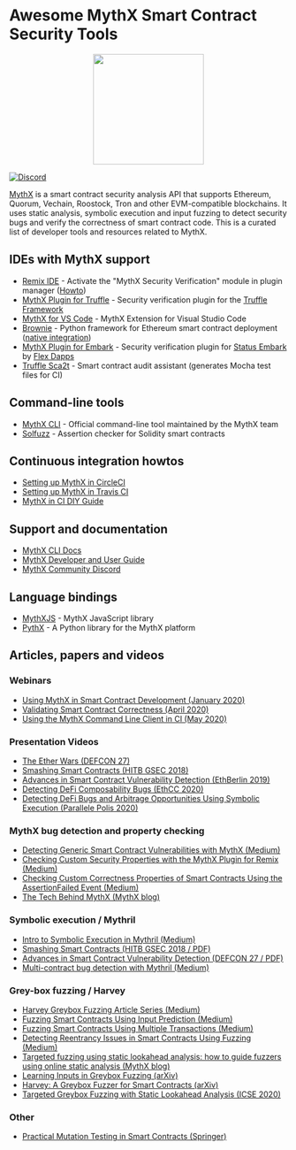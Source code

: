 # Awesome MythX Smart Contract Security Tools

<p align="center">
	<img src="mythx_powered.png" height="200px"/>
</p>

[![Discord](https://img.shields.io/discord/481002907366588416.svg)](https://discord.gg/E3YrVtG)

[MythX](https://mythx.io) is a smart contract security analysis API that supports Ethereum, Quorum, Vechain, Roostock, Tron and other EVM-compatible blockchains. It uses static analysis, symbolic execution and input fuzzing to detect security bugs and verify the correctness of smart contract code. This is a curated list of developer tools and resources related to MythX.

## IDEs with MythX support

- [Remix IDE](https://remix.ethereum.org/) - Activate the "MythX Security Verification" module in plugin manager ([Howto](https://docs.mythx.io/en/latest/tools/remix/index.html))
- [MythX Plugin for Truffle](https://github.com/ConsenSys/truffle-security) - Security verification plugin for the [Truffle Framework](https://truffleframework.com)
- [MythX for VS Code](https://marketplace.visualstudio.com/items?itemName=MythX.mythxvsc) - MythX Extension for Visual Studio Code
- [Brownie](https://github.com/iamdefinitelyahuman/brownie) - Python framework for Ethereum smart contract deployment ([native integration](https://eth-brownie.readthedocs.io/en/latest/tests-security-analysis.html))
- [MythX Plugin for Embark](https://github.com/flex-dapps/embark-mythx) -  Security verification plugin for [Status Embark](https://embark.status.im) by [Flex Dapps](https://flexdapps.com)
- [Truffle Sca2t](https://github.com/tagomaru/truffle-sca2t) - Smart contract audit assistant (generates Mocha test files for CI)

## Command-line tools

- [MythX CLI](https://github.com/dmuhs/mythx-cli) -  Official command-line tool maintained by the MythX team
- [Solfuzz](https://github.com/b-mueller/solfuzz) - Assertion checker for Solidity smart contracts

## Continuous integration howtos

- [Setting up MythX in CircleCI](https://blog.mythx.io/howto/mythx-and-continuous-integration-part-1-circleci/)
- [Setting up MythX in Travis CI](https://blog.mythx.io/howto/mythx-and-continuous-integration-part-1-circleci/)
- [MythX in CI DIY Guide](https://blog.mythx.io/howto/part-3-mythx-heart-continuous-integration-diy/)

## Support and documentation

- [MythX CLI Docs](https://mythx-cli.readthedocs.io/en/latest/)
- [MythX Developer and User Guide](https://docs.mythx.io/en/latest/)
- [MythX Community Discord](https://discord.gg/kktn8Wt)

## Language bindings

- [MythXJS](https://github.com/ConsenSys/mythxjs)  - MythX JavaScript library
- [PythX](https://github.com/dmuhs/PythX) - A Python library for the MythX platform

## Articles, papers and videos

### Webinars

- [Using MythX in Smart Contract Development (January 2020)](https://www.youtube.com/watch?v=j43w42r7_wk)
- [Validating Smart Contract Correctness (April 2020)](https://www.youtube.com/watch?v=T3WVCBp2DP4)
- [Using the MythX Command Line Client in CI (May 2020)](https://www.youtube.com/watch?v=KkOi4vRzv_E) 

### Presentation Videos

- [The Ether Wars (DEFCON 27)](https://www.youtube.com/watch?v=Qd9ubry-c_M)
- [Smashing Smart Contracts (HITB GSEC 2018)](https://www.youtube.com/watch?v=iqf6epACgds)
- [Advances in Smart Contract Vulnerability Detection (EthBerlin 2019)](https://www.youtube.com/watch?v=6mtO9GfS91Q)
- [Detecting DeFi Composability Bugs (EthCC 2020)](https://www.youtube.com/watch?v=WtE_goJ2n7Y&feature=youtu.be&t=155)
- [Detecting DeFi Bugs and Arbitrage Opportunities Using Symbolic Execution (Parallele Polis 2020)](https://www.youtube.com/watch?v=B-RD1Pwoby0&feature=youtu.be)

### MythX bug detection and property checking

- [Detecting Generic Smart Contract Vulnerabilities with MythX (Medium)](https://medium.com/consensys-diligence/detecting-the-top-4-critical-smart-contract-vulnerabilities-with-mythx-9c568d7db7a6)
- [Checking Custom Security Properties with the MythX Plugin for Remix (Medium)](https://medium.com/coinmonks/advanced-smart-contract-security-verification-in-remix-9630b43695e5)
- [Checking Custom Correctness Properties of Smart Contracts Using the AssertionFailed Event (Medium)](https://medium.com/consensys-diligence/checking-custom-correctness-properties-of-smart-contracts-using-mythx-25cbac5d7852)
- [The Tech Behind MythX (MythX blog)](https://blog.mythx.io/features/mythx-tech-behind-the-scenes-of-smart-contract-analysis/)

### Symbolic execution / Mythril

- [Intro to Symbolic Execution in Mythril (Medium)](https://medium.com/@joran.honig/introduction-to-mythril-classic-and-symbolic-execution-ef59339f259b)
- [Smashing Smart Contracts (HITB GSEC 2018 / PDF)](https://conference.hitb.org/hitbsecconf2018ams/materials/D1T2%20-%20Bernhard%20Mueller%20-%20Smashing%20Ethereum%20Smart%20Contracts%20for%20Fun%20and%20ACTUAL%20Profit.pdf)
- [Advances in Smart Contract Vulnerability Detection (DEFCON 27 / PDF)](https://github.com/b-mueller/smashing-smart-contracts/blob/master/DEFCON27-EVM-Smart-Contracts-Mueller-Luca.pdf)
- [Multi-contract bug detection with Mythril (Medium)](https://blog.mythx.io/misc/easy-multi-contract-security-analysis-using-mythril/)

### Grey-box fuzzing / Harvey

- [Harvey Greybox Fuzzing Article Series (Medium)](https://medium.com/consensys-diligence/finding-vulnerabilities-in-smart-contracts-175c56affe2)
- [Fuzzing Smart Contracts Using Input Prediction (Medium)](https://medium.com/consensys-diligence/fuzzing-smart-contracts-using-input-prediction-29b30ba8055c)
- [Fuzzing Smart Contracts Using Multiple Transactions (Medium)](https://medium.com/consensys-diligence/fuzzing-smart-contracts-using-multiple-transactions-51471e4b3c69)
- [Detecting Reentrancy Issues in Smart Contracts Using Fuzzing (Medium)](https://medium.com/consensys-diligence/detecting-reentrancy-issues-in-smart-contracts-using-fuzzing-e81474ba3a2e)
- [Targeted fuzzing using static lookahead analysis: how to guide fuzzers using online static analysis (MythX blog)](https://blog.mythx.io/misc/targeted-fuzzing-using-static-lookahead-analysis-how-to-guide-fuzzers-using-online-static-analysis/)
- [Learning Inputs in Greybox Fuzzing (arXiv)](https://arxiv.org/pdf/1807.07875.pdf)
- [Harvey: A Greybox Fuzzer for Smart Contracts (arXiv)](https://arxiv.org/pdf/1905.06944.pdf)
- [Targeted Greybox Fuzzing with Static Lookahead Analysis (ICSE 2020)](https://mariachris.github.io/Pubs/ICSE-2020.pdf)

### Other
 
- [Practical Mutation Testing in Smart Contracts (Springer)](https://link.springer.com/chapter/10.1007%2F978-3-030-31500-9_19)
